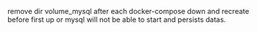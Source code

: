 remove dir volume_mysql after each docker-compose down and recreate before first up or mysql will not be able to start and persists datas.